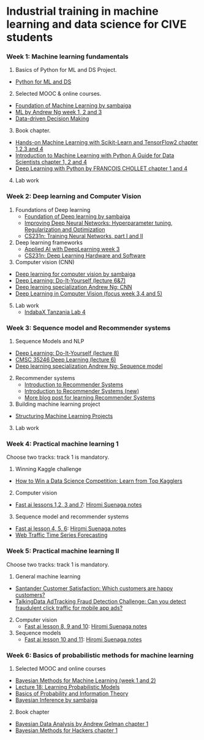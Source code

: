 # Industrial training in machine learning and data science for CIVE students

### Week 1: Machine learning fundamentals
1. Basics of Python for ML and DS Project.
 - [Python for ML and DS](https://github.com/sambaiga/PytzMLS2018/tree/master/Python%20for%20ML%20and%20DS)
2. Selected MOOC & online courses. 
  - [Foundation of Machine Learning by sambaiga](https://speakerdeck.com/sambaiga/machine-learning-fundamentals)
  - [ML by Andrew Ng week 1, 2 and 3](https://www.coursera.org/learn/machine-learning#syllabus)
  - [Data-driven Decision Making](https://www.coursera.org/learn/decision-making)
3. Book chapter.
 - [Hands-on Machine Learning with Scikit-Learn and TensorFlow2 chapter 1,2,3 and 4](https://github.com/ageron/handson-ml2)
 - [Introduction to Machine Learning with Python A Guide for Data Scientists chapter 1, 2 and 4](https://github.com/amueller/introduction_to_ml_with_python)
 - [Deep Learning with Python by FRANÇOIS CHOLLET chapter 1 and 4](http://bioserver.cpgei.ct.utfpr.edu.br/disciplinas/eeica/papers/Livros/%5BChollet%5D-Deep_Learning_with_Python.pdf)
4. Lab work

### Week 2: Deep learning and Computer Vision
1. Foundations of Deep learning
   - [Foundation of Deep learning by sambaiga](https://speakerdeck.com/sambaiga/foundation-of-deep-learning)
   - [Improving Deep Neural Networks: Hyperparameter tuning, Regularization and Optimization](https://www.coursera.org/learn/deep-neural-network)
   - [CS231n: Training Neural Networks, part I and II](http://cs231n.stanford.edu/syllabus.html)
2. Deep learning frameworks
   - [Applied AI with DeepLearning week 3](https://www.coursera.org/learn/ai)
   - [CS231n: Deep Learning Hardware and Software](http://cs231n.stanford.edu/slides/2018/cs231n_2018_lecture08.pdf)
3. Computer vision (CNN)
  - [Deep learning for computer vision by sambaiga](https://speakerdeck.com/sambaiga/deep-learning-for-computer-vision)
  - [Deep Learning: Do-It-Yourself (lecture 6&7)](http://www.di.ens.fr/~lelarge/dldiy/)
  - [Deep learning specialization Andrew Ng: CNN](https://www.coursera.org/learn/convolutional-neural-networks)
  - [Deep Learning in Computer Vision (focus week 3,4 and 5)](https://www.coursera.org/learn/deep-learning-in-computer-vision)
5. Lab work
   - [IndabaX Tanzania Lab 4](https://github.com/sambaiga/PytzMLS2018/tree/master/Lab-4)
  

###  Week 3: Sequence model and Recommender systems
1. Sequence Models and NLP
  - [Deep Learning: Do-It-Yourself (lecture 8)](http://www.di.ens.fr/~lelarge/dldiy/)
  - [CMSC 35246 Deep Learning (lecture 6)](http://ttic.uchicago.edu/~shubhendu/Pages/CMSC35246.html)
  - [Deep learning specialization Andrew Ng: Sequence model](https://www.coursera.org/learn/nlp-sequence-models#syllabus)
2. Recommender systems
    - [Introduction to Recommender Systems](https://www.coursera.org/learn/recommender-systems-introduction)
    - [Introduction to Recommender Systems (new)](https://tryolabs.com/blog/introduction-to-recommender-systems/)
    - [More blog post for learning Recommender Systems](https://blog.fastforwardlabs.com/2018/04/10/pytorch-for-recommenders-101.html)
3. Building machine learning project
  - [Structuring Machine Learning Projects](https://www.coursera.org/learn/machine-learning-projects)
3. Lab work



###  Week 4: Practical machine learning 1 
Choose two tracks: track 1 is mandatory.

1. Winning Kaggle challenge
  - [How to Win a Data Science Competition: Learn from Top Kagglers](https://www.coursera.org/learn/competitive-data-science)

2. Computer vision
  - [Fast ai lessons 1,2, 3 and 7](http://course.fast.ai/part2.html): [Hiromi Suenaga notes](https://medium.com/@hiromi_suenaga)
3. Sequence model and recommender systems
  - [Fast ai lesson 4, 5, 6](http://course.fast.ai/): [Hiromi Suenaga notes](https://medium.com/@hiromi_suenaga)
  - [Web Traffic Time Series Forecasting](https://www.kaggle.com/c/web-traffic-time-series-forecasting/discussion/43795)

###  Week 5: Practical machine learning II
Choose two tracks: track 1 is mandatory.
1. General machine learning
  - [Santander Customer Satisfaction: Which customers are happy customers?](https://www.kaggle.com/c/santander-customer-satisfaction/discussion/20978)
  - [TalkingData AdTracking Fraud Detection Challenge: Can you detect fraudulent click traffic for mobile app ads?](https://github.com/flowlight0/talkingdata-adtracking-fraud-detection)
2. Computer vision
   - [Fast ai lesson 8, 9 and 10](http://course.fast.ai/part2.html): [Hiromi Suenaga notes](https://medium.com/@hiromi_suenaga)
3. Sequence models 
   - [Fast ai lesson 10 and 11](http://course.fast.ai/part2.html): [Hiromi Suenaga notes](https://medium.com/@hiromi_suenaga)



###  Week 6: Basics of probabilistic methods for machine learning
1. Selected MOOC and online courses
  - [Bayesian Methods for Machine Learning (week 1 and 2)](https://www.coursera.org/learn/bayesian-methods-in-machine-learning)
  - [Lecture 18: Learning Probabilistic Models](http://www.cs.toronto.edu/~rgrosse/courses/csc321_2018/)
  - [Basics of Probability and Information Theory](https://sambaiga.github.io/ml/deep%20learning/probability/2018/06/08/deepprobabilistic_1.html)
  - [Bayesian Inference by sambaiga](https://sambaiga.github.io/ml/deep%20learning/probability/2018/06/28/deepprobabilistic_2.html)
2. Book chapter
  - [Bayesian Data Analysis by Andrew Gelman chapter 1](http://www.stat.columbia.edu/~gelman/book/)
  - [Bayesian Methods for Hackers chapter 1](https://github.com/CamDavidsonPilon/Probabilistic-Programming-and-Bayesian-Methods-for-Hackers)

